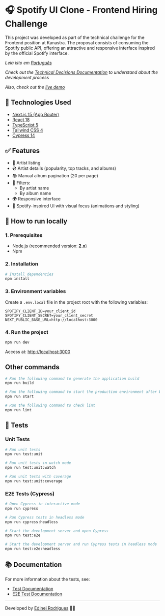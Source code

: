 # 🎧 Spotify UI Clone - Frontend Hiring Challenge

This project was developed as part of the technical challenge for the Frontend position at Kanastra. The proposal consists of consuming the Spotify public API, offering an attractive and responsive interface inspired by the official Spotify interface.

*Leia isto em [Português](README.pt-BR.md)*

*Check out the [Technical Decisions Documentation](docs/technical-decisions.md) to understand about the development process*

*Also, check out the [live demo](https://spotify-clone-lovat-six.vercel.app)*

## 🧰 Technologies Used

- [Next.js 15 (App Router)](https://nextjs.org/)
- [React 18](https://reactjs.org/)
- [TypeScript 5](https://www.typescriptlang.org/)
- [Tailwind CSS 4](https://tailwindcss.com/)
- [Cypress 14](https://www.cypress.io/)

## ✅ Features

- 🎤 Artist listing
- 💿 Artist details (popularity, top tracks, and albums)
- 📚 Manual album pagination (20 per page)
- 🔎 Filters:
  - By artist name
  - By album name
- 🌍 Responsive interface
- 🎨 Spotify-inspired UI with visual focus (animations and styling)

## 🚀 How to run locally

### 1. Prerequisites

- Node.js (recommended version: **2.x**)
- Npm

### 2. Installation

```bash
# Install dependencies
npm install
```

### 3. Environment variables

Create a `.env.local` file in the project root with the following variables:

```env
SPOTIFY_CLIENT_ID=your_client_id
SPOTIFY_CLIENT_SECRET=your_client_secret
NEXT_PUBLIC_BASE_URL=http://localhost:3000
```

### 4. Run the project

```bash
npm run dev
```

Access at: [http://localhost:3000](http://localhost:3000)

## Other commands
```bash
# Run the following command to generate the application build
npm run build

# Run the following command to start the production environment after build
npm run start

# Run the following command to check lint
npm run lint
```

## 🧪 Tests

### Unit Tests
```bash
# Run unit tests
npm run test:unit

# Run unit tests in watch mode
npm run test:unit:watch

# Run unit tests with coverage
npm run test:unit:coverage
```

### E2E Tests (Cypress)
```bash
# Open Cypress in interactive mode
npm run cypress

# Run Cypress tests in headless mode
npm run cypress:headless

# Start the development server and open Cypress
npm run test:e2e

# Start the development server and run Cypress tests in headless mode
npm run test:e2e:headless
```

## 📚 Documentation

For more information about the tests, see:
- [Test Documentation](docs/test-documentation.md)
- [E2E Test Documentation](docs/e2e-test-documentation.md)

---

Developed by [Edinei Rodrigues](https://github.com/edy-rodrigues) 🧑‍💻
